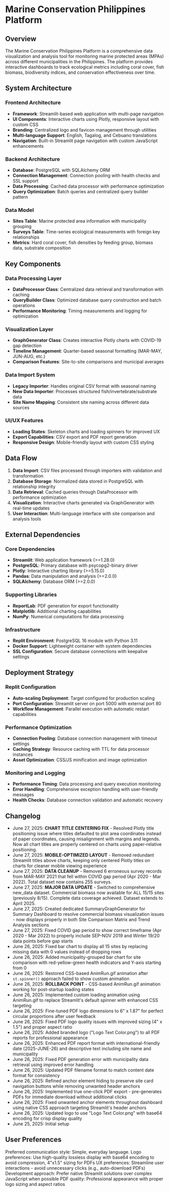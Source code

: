 # Marine Conservation Philippines Platform

## Overview
The Marine Conservation Philippines Platform is a comprehensive data visualization and analysis tool for monitoring marine protected areas (MPAs) across different municipalities in the Philippines. The platform provides interactive dashboards to track ecological metrics including coral cover, fish biomass, biodiversity indices, and conservation effectiveness over time.

## System Architecture

### Frontend Architecture
- **Framework**: Streamlit-based web application with multi-page navigation
- **UI Components**: Interactive charts using Plotly, responsive layout with custom CSS
- **Branding**: Centralized logo and favicon management through utilities
- **Multi-language Support**: English, Tagalog, and Cebuano translations
- **Navigation**: Built-in Streamlit page navigation with custom JavaScript enhancements

### Backend Architecture
- **Database**: PostgreSQL with SQLAlchemy ORM
- **Connection Management**: Connection pooling with health checks and SSL support
- **Data Processing**: Cached data processor with performance optimization
- **Query Optimization**: Batch queries and centralized query builder pattern

### Data Model
- **Sites Table**: Marine protected area information with municipality grouping
- **Surveys Table**: Time-series ecological measurements with foreign key relationships
- **Metrics**: Hard coral cover, fish densities by feeding group, biomass data, substrate composition

## Key Components

### Data Processing Layer
- **DataProcessor Class**: Centralized data retrieval and transformation with caching
- **QueryBuilder Class**: Optimized database query construction and batch operations
- **Performance Monitoring**: Timing measurements and logging for optimization

### Visualization Layer
- **GraphGenerator Class**: Creates interactive Plotly charts with COVID-19 gap detection
- **Timeline Management**: Quarter-based seasonal formatting (MAR-MAY, JUN-AUG, etc.)
- **Comparison Features**: Site-to-site comparisons and municipal averages

### Data Import System
- **Legacy Importer**: Handles original CSV format with seasonal naming
- **New Data Importer**: Processes structured fish/invertebrate/substrate data
- **Site Name Mapping**: Consistent site naming across different data sources

### UI/UX Features
- **Loading States**: Skeleton charts and loading spinners for improved UX
- **Export Capabilities**: CSV export and PDF report generation
- **Responsive Design**: Mobile-friendly layout with custom CSS styling

## Data Flow

1. **Data Import**: CSV files processed through importers with validation and transformation
2. **Database Storage**: Normalized data stored in PostgreSQL with relationship integrity
3. **Data Retrieval**: Cached queries through DataProcessor with performance optimization
4. **Visualization**: Interactive charts generated via GraphGenerator with real-time updates
5. **User Interaction**: Multi-language interface with site comparison and analysis tools

## External Dependencies

### Core Dependencies
- **Streamlit**: Web application framework (>=1.28.0)
- **PostgreSQL**: Primary database with psycopg2-binary driver
- **Plotly**: Interactive charting library (>=5.15.0)
- **Pandas**: Data manipulation and analysis (>=2.0.0)
- **SQLAlchemy**: Database ORM (>=2.0.0)

### Supporting Libraries
- **ReportLab**: PDF generation for export functionality
- **Matplotlib**: Additional charting capabilities
- **NumPy**: Numerical computations for data processing

### Infrastructure
- **Replit Environment**: PostgreSQL 16 module with Python 3.11
- **Docker Support**: Lightweight container with system dependencies
- **SSL Configuration**: Secure database connections with keepalive settings

## Deployment Strategy

### Replit Configuration
- **Auto-scaling Deployment**: Target configured for production scaling
- **Port Configuration**: Streamlit server on port 5000 with external port 80
- **Workflow Management**: Parallel execution with automatic restart capabilities

### Performance Optimization
- **Connection Pooling**: Database connection management with timeout settings
- **Caching Strategy**: Resource caching with TTL for data processor instances
- **Asset Optimization**: CSS/JS minification and image optimization

### Monitoring and Logging
- **Performance Timing**: Data processing and query execution monitoring
- **Error Handling**: Comprehensive exception handling with user-friendly messages
- **Health Checks**: Database connection validation and automatic recovery

## Changelog
- June 27, 2025: **CHART TITLE CENTERING FIX** - Resolved Plotly title positioning issue where titles defaulted to plot area coordinates instead of paper coordinates, causing misalignment with margins and legends. Now all chart titles are properly centered on charts using paper-relative positioning.
- June 27, 2025: **MOBILE-OPTIMIZED LAYOUT** - Removed redundant Streamlit titles above charts, keeping only centered Plotly titles on charts for cleaner mobile viewing experience
- June 27, 2025: **DATA CLEANUP** - Removed 6 erroneous survey records from MAR-MAY 2021 that fell within COVID gap period (Apr 2020 - Mar 2022). Total dataset now contains 255 surveys.
- June 27, 2025: **MAJOR DATA UPDATE** - Switched to comprehensive new_data dataset. Commercial biomass now available for ALL 15/15 sites (previously 8/15). Complete data coverage achieved. Dataset extends to April 2025.
- June 27, 2025: Created dedicated SummaryGraphGenerator for Summary Dashboard to resolve commercial biomass visualization issues - now displays properly in both Site Comparison Matrix and Trend Analysis sections
- June 27, 2025: Fixed COVID gap period to show correct timeframe (Apr 2020 - Mar 2022) to properly include SEP-NOV 2019 and Winter 19/20 data points before gap starts
- June 26, 2025: Fixed bar chart to display all 15 sites by replacing missing data with 0 values instead of dropping rows
- June 26, 2025: Added municipality-grouped bar chart for site comparison with red-yellow-green health indicators and Y-axis starting from 0
- June 26, 2025: Restored CSS-based AnimRun.gif animation after `st.spinner()` approach failed to show custom animation
- June 26, 2025: **ROLLBACK POINT** - CSS-based AnimRun.gif animation working for post-startup loading states
- June 26, 2025: Implemented custom loading animation using AnimRun.gif to replace Streamlit's default spinner with enhanced CSS targeting
- June 26, 2025: Fine-tuned PDF logo dimensions to 6" x 1.87" for perfect circular proportions after user feedback
- June 26, 2025: Fixed PDF logo quality issues with improved sizing (4" x 1.5") and proper aspect ratio
- June 26, 2025: Added branded logo ("Logo Text Color.png") to all PDF reports for professional appearance
- June 26, 2025: Enhanced PDF report format with international-friendly date (2025-JUNE-26) and descriptive text including site name and municipality
- June 26, 2025: Fixed PDF generation error with municipality data retrieval using improved error handling
- June 26, 2025: Updated PDF filename format to match content date format for consistency
- June 26, 2025: Refined anchor element hiding to preserve site card navigation buttons while removing unwanted header anchors
- June 26, 2025: Implemented true one-click PDF export - pre-generates PDFs for immediate download without additional clicks
- June 26, 2025: Fixed unwanted anchor elements throughout dashboard using native CSS approach targeting Streamlit's header anchors
- June 26, 2025: Updated logo to use "Logo Text Color.png" with base64 encoding for crisp display quality
- June 25, 2025: Initial setup

## User Preferences

Preferred communication style: Simple, everyday language.
Logo preferences: Use high-quality lossless display with base64 encoding to avoid compression, 4"x1.5" sizing for PDFs
UX preferences: Streamline user interactions - avoid unnecessary clicks (e.g., auto-download PDFs)
Development approach: Prefer native Streamlit solutions over complex JavaScript when possible
PDF quality: Professional appearance with proper logo sizing and aspect ratios